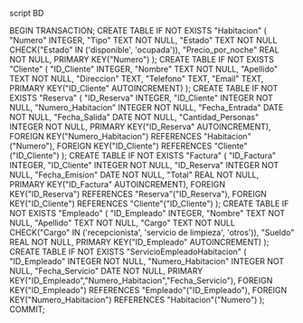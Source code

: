 script BD

BEGIN TRANSACTION;
CREATE TABLE IF NOT EXISTS "Habitacion" (
	"Numero"	INTEGER,
	"Tipo"	TEXT NOT NULL,
	"Estado"	TEXT NOT NULL CHECK("Estado" IN ('disponible', 'ocupada')),
	"Precio_por_noche"	REAL NOT NULL,
	PRIMARY KEY("Numero")
);
CREATE TABLE IF NOT EXISTS "Cliente" (
	"ID_Cliente"	INTEGER,
	"Nombre"	TEXT NOT NULL,
	"Apellido"	TEXT NOT NULL,
	"Direccion"	TEXT,
	"Telefono"	TEXT,
	"Email"	TEXT,
	PRIMARY KEY("ID_Cliente" AUTOINCREMENT)
);
CREATE TABLE IF NOT EXISTS "Reserva" (
	"ID_Reserva"	INTEGER,
	"ID_Cliente"	INTEGER NOT NULL,
	"Numero_Habitacion"	INTEGER NOT NULL,
	"Fecha_Entrada"	DATE NOT NULL,
	"Fecha_Salida"	DATE NOT NULL,
	"Cantidad_Personas"	INTEGER NOT NULL,
	PRIMARY KEY("ID_Reserva" AUTOINCREMENT),
	FOREIGN KEY("Numero_Habitacion") REFERENCES "Habitacion"("Numero"),
	FOREIGN KEY("ID_Cliente") REFERENCES "Cliente"("ID_Cliente")
);
CREATE TABLE IF NOT EXISTS "Factura" (
	"ID_Factura"	INTEGER,
	"ID_Cliente"	INTEGER NOT NULL,
	"ID_Reserva"	INTEGER NOT NULL,
	"Fecha_Emision"	DATE NOT NULL,
	"Total"	REAL NOT NULL,
	PRIMARY KEY("ID_Factura" AUTOINCREMENT),
	FOREIGN KEY("ID_Reserva") REFERENCES "Reserva"("ID_Reserva"),
	FOREIGN KEY("ID_Cliente") REFERENCES "Cliente"("ID_Cliente")
);
CREATE TABLE IF NOT EXISTS "Empleado" (
	"ID_Empleado"	INTEGER,
	"Nombre"	TEXT NOT NULL,
	"Apellido"	TEXT NOT NULL,
	"Cargo"	TEXT NOT NULL CHECK("Cargo" IN ('recepcionista', 'servicio de limpieza', 'otros')),
	"Sueldo"	REAL NOT NULL,
	PRIMARY KEY("ID_Empleado" AUTOINCREMENT)
);
CREATE TABLE IF NOT EXISTS "ServicioEmpleadoHabitacion" (
	"ID_Empleado"	INTEGER NOT NULL,
	"Numero_Habitacion"	INTEGER NOT NULL,
	"Fecha_Servicio"	DATE NOT NULL,
	PRIMARY KEY("ID_Empleado","Numero_Habitacion","Fecha_Servicio"),
	FOREIGN KEY("ID_Empleado") REFERENCES "Empleado"("ID_Empleado"),
	FOREIGN KEY("Numero_Habitacion") REFERENCES "Habitacion"("Numero")
);
COMMIT;

